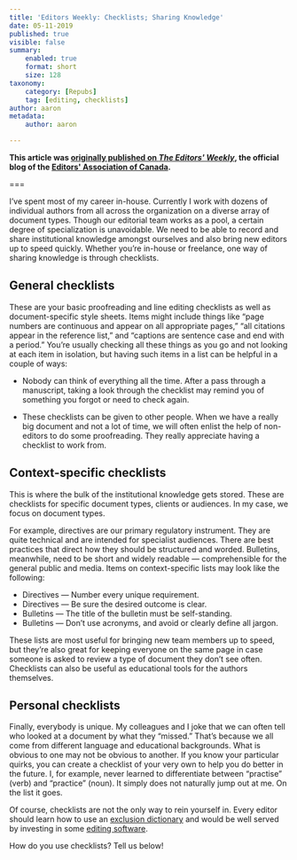 ```yaml
---
title: 'Editors Weekly: Checklists; Sharing Knowledge'
date: 05-11-2019
published: true
visible: false
summary:
    enabled: true
    format: short
    size: 128
taxonomy:
    category: [Repubs]
    tag: [editing, checklists]
author: aaron
metadata:
    author: aaron

---
```


**This article was [originally published on *The Editors' Weekly*](http://blog.editors.ca/?p=6277), the official blog of the [Editors' Association of Canada](http://editors.ca).**

===

I’ve spent most of my career in-house. Currently I work with dozens of individual authors from all across the organization on a diverse array of document types. Though our editorial team works as a pool, a certain degree of specialization is unavoidable. We need to be able to record and share institutional knowledge amongst ourselves and also bring new editors up to speed quickly. Whether you’re in-house or freelance, one way of sharing knowledge is through checklists.

## General checklists

These are your basic proofreading and line editing checklists as well as document-specific style sheets. Items might include things like “page numbers are continuous and appear on all appropriate pages,” “all citations appear in the reference list,” and “captions are sentence case and end with a period.” You’re usually checking all these things as you go and not looking at each item in isolation, but having such items in a list can be helpful in a couple of ways:

* Nobody can think of everything all the time. After a pass through a manuscript, taking a look through the checklist may remind you of something you forgot or need to check again.

* These checklists can be given to other people. When we have a really big document and not a lot of time, we will often enlist the help of non-editors to do some proofreading. They really appreciate having a checklist to work from.

## Context-specific checklists
This is where the bulk of the institutional knowledge gets stored. These are checklists for specific document types, clients or audiences. In my case, we focus on document types.

For example, directives are our primary regulatory instrument. They are quite technical and are intended for specialist audiences. There are best practices that direct how they should be structured and worded. Bulletins, meanwhile, need to be short and widely readable — comprehensible for the general public and media. Items on context-specific lists may look like the following:

* Directives — Number every unique requirement.
* Directives — Be sure the desired outcome is clear.
* Bulletins — The title of the bulletin must be self-standing.
* Bulletins — Don’t use acronyms, and avoid or clearly define all jargon.

These lists are most useful for bringing new team members up to speed, but they’re also great for keeping everyone on the same page in case someone is asked to review a type of document they don’t see often. Checklists can also be useful as educational tools for the authors themselves.

## Personal checklists

Finally, everybody is unique. My colleagues and I joke that we can often tell who looked at a document by what they “missed.” That’s because we all come from different language and educational backgrounds. What is obvious to one may not be obvious to another. If you know your particular quirks, you can create a checklist of your very own to help you do better in the future. I, for example, never learned to differentiate between “practise” (verb) and “practice” (noun). It simply does not naturally jump out at me. On the list it goes.

Of course, checklists are not the only way to rein yourself in. Every editor should learn how to use an [exclusion dictionary](https://support.office.com/en-us/article/use-exclusion-dictionaries-to-change-the-preferred-spelling-of-words-9ad6cae3-a2f9-4924-a71b-3747534edeec) and would be well served by investing in some [editing software](https://activevoice.editors.ca/spring-summer-2018/tech-talk-editing-technology/).

How do you use checklists? Tell us below!

